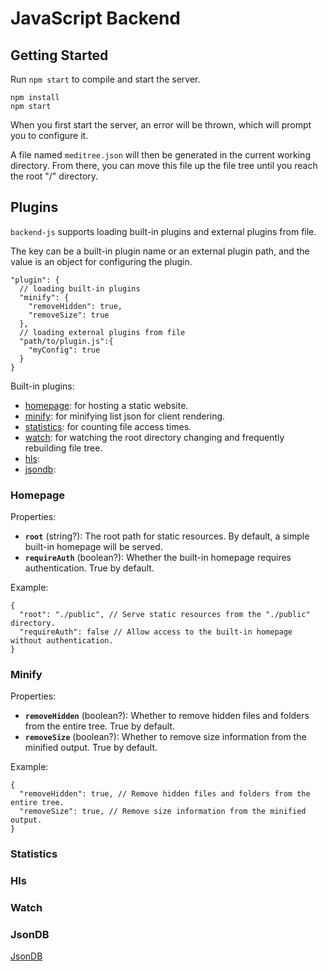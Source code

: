 # JavaScript Backend

## Getting Started

Run `npm start` to compile and start the server.

```shell
npm install
npm start
```

When you first start the server, an error will be thrown,
which will prompt you to configure it.

A file named `meditree.json` will then be generated in the current working directory.
From there, you can move this file up the file tree until you reach the root "/" directory.

## Plugins

`backend-js` supports loading built-in plugins and external plugins from file.

The key can be a built-in plugin name or an external plugin path,
and the value is an object for configuring the plugin.

```json5
"plugin": {
  // loading built-in plugins
  "minify": {
    "removeHidden": true,
    "removeSize": true
  },
  // loading external plugins from file
  "path/to/plugin.js":{
    "myConfig": true
  }
}
```

Built-in plugins:

- [homepage](#homepage): for hosting a static website.
- [minify](#minify): for minifying list json for client rendering.
- [statistics](#statistics): for counting file access times.
- [watch](#watch): for watching the root directory changing and frequently rebuilding file tree.
- [hls](#hls):
- [jsondb](#jsondb):

### Homepage

Properties:

- **`root`** (string?): The root path for static resources. By default, a simple built-in homepage will be served.
- **`requireAuth`** (boolean?): Whether the built-in homepage requires authentication. True by default.

Example:

```json5
{
  "root": "./public", // Serve static resources from the "./public" directory.
  "requireAuth": false // Allow access to the built-in homepage without authentication.
}
```

### Minify

Properties:

- **`removeHidden`** (boolean?): Whether to remove hidden files and folders from the entire tree. True by default.
- **`removeSize`** (boolean?): Whether to remove size information from the minified output. True by default.

Example:

```json5
{
  "removeHidden": true, // Remove hidden files and folders from the entire tree.
  "removeSize": true, // Remove size information from the minified output.
}
```

### Statistics

### Hls

### Watch

### JsonDB

[JsonDB](https://github.com/Belphemur/node-json-db)
